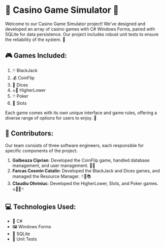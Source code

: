 # 🎰 Casino Game Simulator 🎲

Welcome to our Casino Game Simulator project! We've designed and developed an array of casino games with C# Windows Forms, paired with SQLite for data persistence. Our project includes robust unit tests to ensure the reliability of the system. 🧪

## 🎮 Games Included:

1. 🃏 BlackJack
2. 💰 CoinFlip
3. 🎲 Dices
4. 🔝🔽 HigherLower
5. 🃏 Poker
6. 🎰 Slots

Each game comes with its own unique interface and game rules, offering a diverse range of options for users to enjoy. 🙌

## 👥 Contributors:

Our team consists of three software engineers, each responsible for specific components of the project.

1. **Galbeaza Ciprian**: Developed the CoinFlip game, handled database management, and user management. 💾👥
2. **Farcas Cosmin Catalin**: Developed the BlackJack and Dices games, and managed the Resource Manager. 🃏🎲📚
3. **Claudiu Ohriniuc**: Developed the HigherLower, Slots, and Poker games. 🔝🔽🎰🃏

## 💻 Technologies Used:

- 📝 C#
- 🖼️ Windows Forms
- 💾 SQLite
- 🧪 Unit Tests

